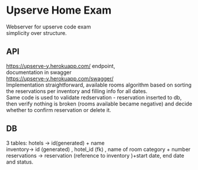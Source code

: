 # Upserve Home Exam

Webserver for upserve code exam\
simplicity over structure.


## API
https://upserve-y.herokuapp.com/ endpoint, \
documentation in swagger \
https://upserve-y.herokuapp.com/swagger/ \
Implementation straightforward,
 available rooms algorithm based on sorting the reservations per inventory and filling info for all dates.\
Same code is used to validate redservation - 
reservation inserted to db, then verify nothing is broken (rooms available became negative) and decide whether to confirm reservation or delete it.


## DB

3 tables: 
hotels -> id(generated) + name\
inventory-> id (generated) , hotel_id (fk) , name of room category + number\
reservations -> reservation (reference to inventory )+start date, end date and status.
